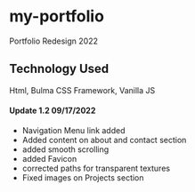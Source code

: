 # my-portfolio

Portfolio Redesign 2022

## Technology Used

Html, Bulma CSS Framework, Vanilla JS

#### Update 1.2 09/17/2022

- Navigation Menu link added
- Added content on about and contact section
- added smooth scrolling
- added Favicon
- corrected paths for transparent textures
- Fixed images on Projects section
